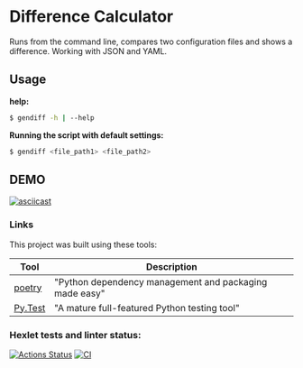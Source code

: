 # Difference Calculator

Runs from the command line, compares two configuration files and shows a difference.
Working with JSON and YAML.

## Usage

**help:**

```bash
$ gendiff -h | --help
```

**Running the script with default settings:**

```bash
$ gendiff <file_path1> <file_path2>
```

## DEMO

[![asciicast](https://asciinema.org/a/54wfk0dJMITm5UNKd7uFyS65t.svg)](https://asciinema.org/a/54wfk0dJMITm5UNKd7uFyS65t)

### Links

This project was built using these tools:

| Tool                                                                        | Description                                             |
|-----------------------------------------------------------------------------|---------------------------------------------------------|
| [poetry](https://poetry.eustace.io/)                                        | "Python dependency management and packaging made easy"  |
| [Py.Test](https://pytest.org)                                               | "A mature full-featured Python testing tool"            |

### Hexlet tests and linter status:
[![Actions Status](https://github.com/NikGor/python-project-50/workflows/hexlet-check/badge.svg)](https://github.com/NikGor/python-project-50/actions)
[![CI](https://github.com/NikGor/python-project-50/actions/workflows/main.yml/badge.svg)](https://github.com/NikGor/python-project-50/actions/workflows/main.yml)